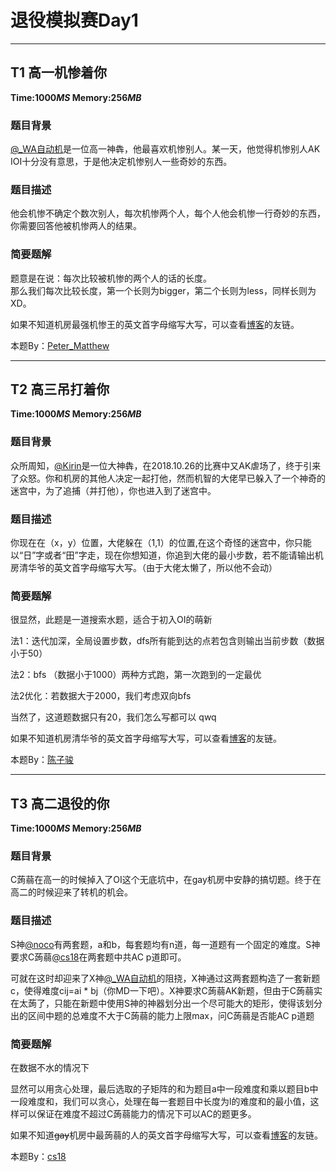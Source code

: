 ﻿# **退役模拟赛Day1**

---

## T1 高一机惨着你

**Time:$1000MS$ Memory:$256MB$**

### **题目背景**

[@_WA自动机](https://www.luogu.org/space/show?uid=48711)是一位高一神犇，他最喜欢机惨别人。某一天，他觉得机惨别人AK IOI十分没有意思，于是他决定机惨别人一些奇妙的东西。

### **题目描述**

他会机惨不确定个数次别人，每次机惨两个人，每个人他会机惨一行奇妙的东西，你需要回答他被机惨两人的结果。

### **简要题解**

题意是在说：每次比较被机惨的两个人的话的长度。  
那么我们每次比较长度，第一个长则为bigger，第二个长则为less，同样长则为XD。

如果不知道机房最强机惨王的英文首字母缩写大写，可以查看[博客](https://williampetermatthew.github.io/)的友链。

本题By：[Peter_Matthew](https://www.luogu.org/space/show?uid=59593)

---

## T2 高三吊打着你

**Time:$1000MS$ Memory:$256MB$**

### **题目背景**

众所周知，[@Kirin](https://www.luogu.org/space/show?uid=34849)是一位大神犇，在2018.10.26的比赛中又AK虐场了，终于引来了众怒。你和机房的其他人决定一起打他，然而机智的大佬早已躲入了一个神奇的迷宫中，为了追捕（并打他），你也进入到了迷宫中。

### **题目描述**

你现在在（x，y）位置，大佬躲在（1,1）的位置,在这个奇怪的迷宫中，你只能以“日”字或者“田”字走，现在你想知道，你追到大佬的最小步数，若不能请输出机房清华爷的英文首字母缩写大写。（由于大佬太懒了，所以他不会动）

### **简要题解**

很显然，此题是一道搜索水题，适合于初入OI的萌新

法1：迭代加深，全局设置步数，dfs所有能到达的点若包含则输出当前步数（数据小于50）

法2：bfs （数据小于1000）两种方式跑，第一次跑到的一定最优

法2优化：若数据大于2000，我们考虑双向bfs

当然了，这道题数据只有20，我们怎么写都可以
qwq

如果不知道机房清华爷的英文首字母缩写大写，可以查看[博客](https://williampetermatthew.github.io/)的友链。

本题By：[陈子骏](https://www.luogu.org/space/show?uid=60874)

---

## T3 高二退役的你

**Time:$1000MS$ Memory:$256MB$**

### **题目背景**

C蒟蒻在高一的时候掉入了OI这个无底坑中，在gay机房中安静的搞切题。终于在高二的时候迎来了转机的机会。

### **题目描述**

S神[@noco](https://www.luogu.org/space/show?uid=60883)有两套题，a和b，每套题均有n道，每一道题有一个固定的难度。S神要求C蒟蒻[@cs18](https://www.luogu.org/space/show?uid=59934)在两套题中共AC p道即可。

可就在这时却迎来了X神[@_WA自动机](https://www.luogu.org/space/show?uid=48711)的阻挠，X神通过这两套题构造了一套新题c，使得难度cij=ai * bj（你MD一下吧）。X神要求C蒟蒻AK新题，但由于C蒟蒻实在太蒟了，只能在新题中使用S神的神器划分出一个尽可能大的矩形，使得该划分出的区间中题的总难度不大于C蒟蒻的能力上限max，问C蒟蒻是否能AC p道题

### **简要题解**

在数据不水的情况下

显然可以用贪心处理，最后选取的子矩阵的和为题目a中一段难度和乘以题目b中一段难度和，我们可以贪心，处理在每一套题目中长度为l的难度和的最小值，这样可以保证在难度不超过C蒟蒻能力的情况下可以AC的题更多。

如果不知道~~gay~~机房中最蒟蒻的人的英文首字母缩写大写，可以查看[博客](https://williampetermatthew.github.io/)的友链。

本题By：[cs18](https://www.luogu.org/space/show?uid=59934)